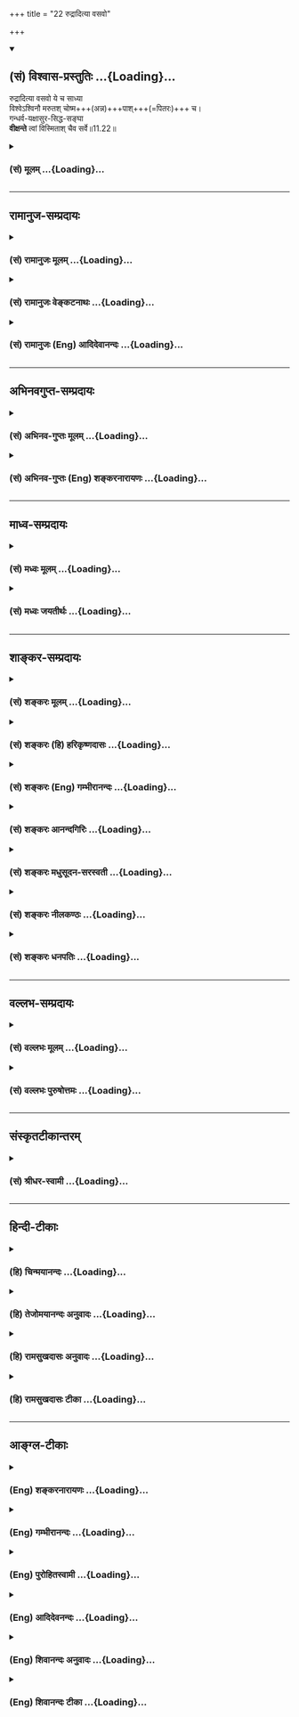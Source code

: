 +++
title = "22 रुद्रादित्या वसवो"

+++
<div class="js_include" newlevelforh1="2" title="(सं) विश्वास-प्रस्तुतिः" unfilled url="/purANam_vaiShNavam/mahAbhAratam/06-bhIShma-parva/03-bhagavad-gItA-parva/saMskRtam/vishvAsa-prastutiH/11_vishva-rUpa-darshana/22_rudrAdityA_vasavo.md">
<details open><summary><h2>(सं) विश्वास-प्रस्तुतिः ...{Loading}...</h2></summary>

रुद्रादित्या वसवो ये च साध्या  
विश्वेऽश्विनौ मरुतश् चोष्म+++(अन्न)+++पाश्+++(=पितरः)+++ च।  
गन्धर्व-यक्षासुर-सिद्ध-सङ्घा  
**वीक्षन्ते** त्वां विस्मिताश् चैव सर्वे॥11.22॥
</details>
</div>
<div class="js_include collapsed" newlevelforh1="3" title="(सं) मूलम्" unfilled url="/purANam_vaiShNavam/mahAbhAratam/06-bhIShma-parva/03-bhagavad-gItA-parva/saMskRtam/mUlam/11_vishva-rUpa-darshana/22_rudrAdityA_vasavo.md">
<details><summary><h3>(सं) मूलम् ...{Loading}...</h3></summary>

रुद्रादित्या वसवो ये च साध्या  
विश्वेऽश्विनौ मरुतश्चोष्मपाश्च।  
गन्धर्वयक्षासुरसिद्धसङ्घा  
वीक्षन्ते त्वां विस्मिताश्चैव सर्वे।।11.22।।
</details>
</div>


_________________
## रामानुज-सम्प्रदायः
<div class="js_include collapsed" newlevelforh1="3" title="(सं) रामानुजः मूलम्" unfilled url="/purANam_vaiShNavam/mahAbhAratam/06-bhIShma-parva/03-bhagavad-gItA-parva/saMskRtam/rAmAnujaH/mUlam/11_vishva-rUpa-darshana/22_rudrAdityA_vasavo.md">
<details><summary><h3>(सं) रामानुजः मूलम् ...{Loading}...</h3></summary>

।।11.22।।**ऊष्मपाः** पितरःऊष्मभागा हि पितरः (तै. ब्रा. 1।3।10) इति
श्रुतेः। एते **सर्वे** विस्मयम् आपन्नाः **त्वां वीक्षन्ते।**

</details>
</div>
<div class="js_include collapsed" newlevelforh1="3" title="(सं) रामानुजः वेङ्कटनाथः" unfilled url="/purANam_vaiShNavam/mahAbhAratam/06-bhIShma-parva/03-bhagavad-gItA-parva/saMskRtam/rAmAnujaH/venkaTanAthaH/11_vishva-rUpa-darshana/22_rudrAdityA_vasavo.md">
<details><summary><h3>(सं) रामानुजः वेङ्कटनाथः ...{Loading}...</h3></summary>

  
  
।।11.22।। देवजातिभेदसमभिव्याहारानुगुणमूष्मपशब्दार्थमाह -- पितर इति।  
  

</details>
</div>
<div class="js_include collapsed" newlevelforh1="3" title="(सं) रामानुजः (Eng) आदिदेवानन्दः" unfilled url="/purANam_vaiShNavam/mahAbhAratam/06-bhIShma-parva/03-bhagavad-gItA-parva/saMskRtam/rAmAnujaH/english/AdidevAnandaH/11_vishva-rUpa-darshana/22_rudrAdityA_vasavo.md">
<details><summary><h3>(सं) रामानुजः (Eng) आदिदेवानन्दः ...{Loading}...</h3></summary>

11.22 Usmapa means manes, because the Sruti declares: 'Verily the manes
receive the hot portions of the offerings' (Tai. Br., 1.3.10). All
these, struck with amazement, behold You.

</details>
</div>


_________________
## अभिनवगुप्त-सम्प्रदायः
<div class="js_include collapsed" newlevelforh1="3" title="(सं) अभिनव-गुप्तः मूलम्" unfilled url="/purANam_vaiShNavam/mahAbhAratam/06-bhIShma-parva/03-bhagavad-gItA-parva/saMskRtam/abhinava-guptaH/mUlam/11_vishva-rUpa-darshana/22_rudrAdityA_vasavo.md">
<details><summary><h3>(सं) अभिनव-गुप्तः मूलम् ...{Loading}...</h3></summary>

।।11.22।। No commentary.  
  

</details>
</div>
<div class="js_include collapsed" newlevelforh1="3" title="(सं) अभिनव-गुप्तः (Eng) शङ्करनारायणः" unfilled url="/purANam_vaiShNavam/mahAbhAratam/06-bhIShma-parva/03-bhagavad-gItA-parva/saMskRtam/abhinava-guptaH/english/shankaranArAyaNaH/11_vishva-rUpa-darshana/22_rudrAdityA_vasavo.md">
<details><summary><h3>(सं) अभिनव-गुप्तः (Eng) शङ्करनारायणः ...{Loading}...</h3></summary>

11.22 Sri Abhinavagupta did not comment upon this sloka.

</details>
</div>


_________________
## माध्व-सम्प्रदायः
<div class="js_include collapsed" newlevelforh1="3" title="(सं) मध्वः मूलम्" unfilled url="/purANam_vaiShNavam/mahAbhAratam/06-bhIShma-parva/03-bhagavad-gItA-parva/saMskRtam/madhvaH/mUlam/11_vishva-rUpa-darshana/22_rudrAdityA_vasavo.md">
<details><summary><h3>(सं) मध्वः मूलम् ...{Loading}...</h3></summary>

।।11.22।। Sri Madhvacharya did not comment on this sloka.,

</details>
</div>
<div class="js_include collapsed" newlevelforh1="3" title="(सं) मध्वः जयतीर्थः" unfilled url="/purANam_vaiShNavam/mahAbhAratam/06-bhIShma-parva/03-bhagavad-gItA-parva/saMskRtam/madhvaH/jayatIrthaH/11_vishva-rUpa-darshana/22_rudrAdityA_vasavo.md">
<details><summary><h3>(सं) मध्वः जयतीर्थः ...{Loading}...</h3></summary>

।।11.22।। Sri Jayatirtha did not comment on this sloka.  
  

</details>
</div>


_________________
## शाङ्कर-सम्प्रदायः
<div class="js_include collapsed" newlevelforh1="3" title="(सं) शङ्करः मूलम्" unfilled url="/purANam_vaiShNavam/mahAbhAratam/06-bhIShma-parva/03-bhagavad-gItA-parva/saMskRtam/shankaraH/mUlam/11_vishva-rUpa-darshana/22_rudrAdityA_vasavo.md">
<details><summary><h3>(सं) शङ्करः मूलम् ...{Loading}...</h3></summary>

।।11.22।। --,**रुद्रादित्याः वसवो ये च साध्याः** रुद्रादयः गणाः
**विश्वे**देवाः **अश्विनौ च** देवौ **मरुतश्च ऊष्मपाश्च** पितरः;
**गन्धर्वयक्षासुरसिद्धसंघाः** गन्धर्वाः हाहाहूहूप्रभृतयः यक्षाः
कुबेरप्रभृतयः असुराः विरोचनप्रभृतयः सिद्धाः कपिलादयः तेषां संघाः
गन्धर्वयक्षासुरसिद्धसंघाः; ते **वीक्षन्ते** पश्यन्ति **त्वा** त्वां
**विस्मिताः** विस्मयमापन्नाः सन्तः ते **एव सर्वे**।। यस्मात् --,

</details>
</div>
<div class="js_include collapsed" newlevelforh1="3" title="(सं) शङ्करः (हि) हरिकृष्णदासः" unfilled url="/purANam_vaiShNavam/mahAbhAratam/06-bhIShma-parva/03-bhagavad-gItA-parva/saMskRtam/shankaraH/hindI/harikRShNadAsaH/11_vishva-rUpa-darshana/22_rudrAdityA_vasavo.md">
<details><summary><h3>(सं) शङ्करः (हि) हरिकृष्णदासः ...{Loading}...</h3></summary>

।।11.22।। तथा और भी --, जो रुद्र; आदित्य; वसु और साध्य आदि देवगण हैं; एवं
जो विश्वेदेव; दोनों अश्विनीकुमार; वायुदेव और ऊष्मपा नामक पितृगण हैं तथा
जो गन्धर्व; यक्ष; असुर और सिद्धोंके समुदाय हैं यानी हाहाहूहू आदि
गन्धर्व; कुबेरादि यक्ष; विरोचनादि असुर और कपिलादि सिद्ध इन सबके समुदाय
हैं; वे सभी आश्चर्ययुक्त हुए आपको देख रहे हैं।  
  
,

</details>
</div>
<div class="js_include collapsed" newlevelforh1="3" title="(सं) शङ्करः (Eng) गम्भीरानन्दः" unfilled url="/purANam_vaiShNavam/mahAbhAratam/06-bhIShma-parva/03-bhagavad-gItA-parva/saMskRtam/shankaraH/english/gambhIrAnandaH/11_vishva-rUpa-darshana/22_rudrAdityA_vasavo.md">
<details><summary><h3>(सं) शङ्करः (Eng) गम्भीरानन्दः ...{Loading}...</h3></summary>

11.22 Ye, those who are; the rudra-adityah, Rudras and Adityas; vasavah,
the Vasus; and sadhyah, the Sadhyas-the groups of Rudras and other gods;
the gods visve, Visve-devas; and asvinau, the two Asvins; marutah, the
Maruts; and usmapah, the Usmapas, (a class of) manes; and
gandharva-yaksa-asura-siddha-sanghah, hosts of Gandharvas-viz Haha, Huhu
and others-, Yaksas-viz Kubera and others-, demons-Virocana and others-,
and Siddhas-Kapila and others; sarve eva, all of those very ones;
viksante, gaze; tva, (i.e.) tvam, at You; vismitah eva, being indeed
struck with wonder. For,

</details>
</div>
<div class="js_include collapsed" newlevelforh1="3" title="(सं) शङ्करः आनन्दगिरिः" unfilled url="/purANam_vaiShNavam/mahAbhAratam/06-bhIShma-parva/03-bhagavad-gItA-parva/saMskRtam/shankaraH/AnandagiriH/11_vishva-rUpa-darshana/22_rudrAdityA_vasavo.md">
<details><summary><h3>(सं) शङ्करः आनन्दगिरिः ...{Loading}...</h3></summary>

।।11.22।। दृश्यमानस्य भगवद्रूपस्य विस्मयकरत्वे हेत्वन्तरमाह --
**किञ्चेति।** त एवोक्ता रुद्रादयः सर्वे विस्मयमापन्नास्त्वां पश्यन्तीति
संबन्धः।

</details>
</div>
<div class="js_include collapsed" newlevelforh1="3" title="(सं) शङ्करः मधुसूदन-सरस्वती" unfilled url="/purANam_vaiShNavam/mahAbhAratam/06-bhIShma-parva/03-bhagavad-gItA-parva/saMskRtam/shankaraH/madhusUdana-sarasvatI/11_vishva-rUpa-darshana/22_rudrAdityA_vasavo.md">
<details><summary><h3>(सं) शङ्करः मधुसूदन-सरस्वती ...{Loading}...</h3></summary>

।।11.22।। रुद्रादित्या इति। किंचान्यत् रुद्राश्चादित्याश्च वसवो ये च
साध्या नाम देवगणा,विश्वतुल्यविभक्तिकविश्वेदेवशब्दाभ्यामुच्यमाना देवगणा
अश्विनौ नासत्यदस्रौ मरुत एकोनपञ्चाशद्देवगणा ऊष्मपाश्च पितरो गन्धर्वाणां
यक्षाणामसुराणां सिद्धानां च जातिभेदानां सङ्घाः समूहा वीक्षन्ते पश्यन्ति
त्वा त्वां। तादृशाद्भुतदर्शनात्ते सर्व एव विस्मिताश्च।
विस्मयलौकिकचमत्कारविशेषमापद्यन्ते च।

</details>
</div>
<div class="js_include collapsed" newlevelforh1="3" title="(सं) शङ्करः नीलकण्ठः" unfilled url="/purANam_vaiShNavam/mahAbhAratam/06-bhIShma-parva/03-bhagavad-gItA-parva/saMskRtam/shankaraH/nIlakaNThaH/11_vishva-rUpa-darshana/22_rudrAdityA_vasavo.md">
<details><summary><h3>(सं) शङ्करः नीलकण्ठः ...{Loading}...</h3></summary>

।।11.22।। किं च ये त्वदनुगृहीता रुद्रादयस्तेऽपि विस्मिताः सन्तः सर्वे
त्वां वीक्षन्त इत्याह -- **रुद्रादित्या इति।** साध्याः विश्वे च
देवगणविशेषौ रुद्रादित्यवज्ज्ञेयौ। उष्मपाः पितरः। गन्धर्वाणां
यक्षाणामसुराणां सिद्धानां जातिभेदानां सङ्घाः समूहाः। शेषं स्पष्टम्।

</details>
</div>
<div class="js_include collapsed" newlevelforh1="3" title="(सं) शङ्करः धनपतिः" unfilled url="/purANam_vaiShNavam/mahAbhAratam/06-bhIShma-parva/03-bhagavad-gItA-parva/saMskRtam/shankaraH/dhanapatiH/11_vishva-rUpa-darshana/22_rudrAdityA_vasavo.md">
<details><summary><h3>(सं) शङ्करः धनपतिः ...{Loading}...</h3></summary>

।।11.22।। किंचैद्रूपं दृष्ट्वा नाहमेव विस्मयाविष्टः; अपि तु
रुद्रादयोऽपीत्याह -- रूद्रेति। ऊष्माणं पिबन्तीत्ययूष्मपाः पितरः। ऊष्मभागा
हि पितरः। यावदुष्णं भवेदन्नं यावदश्चन्ति वाग्यताः। पितरस्तावदश्रन्ति
यावन्नोक्ता हविर्गुणाः इति श्रुतिस्मृतभ्याम्। गन्धर्वा हाहाहूहूप्रभृतयः;
यक्षाः कुबेरादयः; असुरा विरोचनादयः; सिद्धाः कपिलादयः; तेषां सङ्घाः
समूहास्त्वां पश्यन्ति। सर्वे विस्मिता विस्मयं प्राप्ता एव च।

</details>
</div>


_________________
## वल्लभ-सम्प्रदायः
<div class="js_include collapsed" newlevelforh1="3" title="(सं) वल्लभः मूलम्" unfilled url="/purANam_vaiShNavam/mahAbhAratam/06-bhIShma-parva/03-bhagavad-gItA-parva/saMskRtam/vallabhaH/mUlam/11_vishva-rUpa-darshana/22_rudrAdityA_vasavo.md">
<details><summary><h3>(सं) वल्लभः मूलम् ...{Loading}...</h3></summary>

।।11.22।। Sri Vallabhacharya did not comment on this sloka.  
  

</details>
</div>
<div class="js_include collapsed" newlevelforh1="3" title="(सं) वल्लभः पुरुषोत्तमः" unfilled url="/purANam_vaiShNavam/mahAbhAratam/06-bhIShma-parva/03-bhagavad-gItA-parva/saMskRtam/vallabhaH/puruShottamaH/11_vishva-rUpa-darshana/22_rudrAdityA_vasavo.md">
<details><summary><h3>(सं) वल्लभः पुरुषोत्तमः ...{Loading}...</h3></summary>

  
  
।।11.22।। No commentary.  
  

</details>
</div>


_________________
## संस्कृतटीकान्तरम्
<div class="js_include collapsed" newlevelforh1="3" title="(सं) श्रीधर-स्वामी" unfilled url="/purANam_vaiShNavam/mahAbhAratam/06-bhIShma-parva/03-bhagavad-gItA-parva/saMskRtam/shrIdhara-svAmI/11_vishva-rUpa-darshana/22_rudrAdityA_vasavo.md">
<details><summary><h3>(सं) श्रीधर-स्वामी ...{Loading}...</h3></summary>

।।11.22।। किंच **-- रुद्रेति।** रुद्राश्चादित्याश्च वसवश्च ये च
साध्यानाम देवाः; विश्वेदेवा अश्विनौ देवौ; मरुतो मरुद्गणाः; ऊष्माणं
पिबन्तीत्यूष्मपाः पितरः;ऊष्मभागा हि पितरः इत्यादिश्रुतेः।
स्मृतिश्चयावदुष्णं भवेदन्नं यावदश्नन्ति वाग्यताः। पितरस्तावदश्नन्ति
यावन्नोक्ता हविर्गुणाः।। इति। गन्धर्वाश्च यक्षाश्चासुराश्च विरोचनादयः;
सिद्धानां सङ्घाश्च ते सर्व एव विस्मिताः सन्तः त्वां वीक्षन्त इत्यन्वयः।

</details>
</div>


_________________
## हिन्दी-टीकाः
<div class="js_include collapsed" newlevelforh1="3" title="(हि) चिन्मयानन्दः" unfilled url="/purANam_vaiShNavam/mahAbhAratam/06-bhIShma-parva/03-bhagavad-gItA-parva/hindI/chinmayAnandaH/11_vishva-rUpa-darshana/22_rudrAdityA_vasavo.md">
<details><summary><h3>(हि) चिन्मयानन्दः ...{Loading}...</h3></summary>

।।11.22।। अर्जुन और आगे वर्णन करते हुए कहता है कि इस ईश्वरीय रूप को
देखने वालों में प्राकृतिक नियमों या शक्तियों के वे सब अधिष्ठातृ देवतागण
भी सम्मिलित हैं; जिनकी वैदिककाल में पूजा और उपासना की जाती थी। वे सभी
विस्मयचकित होकर इस रूप को देख रहे थे। इस श्लोक में उल्लिखित प्राय सभी
देवताओं के विषय में हम पूर्व अध्याय में वर्णन कर चुके हैं। जिन नवीन
नामों का यहाँ उल्लेख किया गया है; वे हैं साध्या ; विश्वेदेवा; और ऊष्मपा
। इन शब्दों के अर्थों से आज हम अनभिज्ञ होने के कारण; यह श्लोक सम्भवत हमें
अर्थपूर्ण प्रतीत नहीं होगा। परन्तु; अर्जुन वैदिक युग का पुरुष तथा वेदों
का अध्येता होने के कारण इन सबसे सुपरिचित था; अत उसकी भाषा भी यही हो सकती
थी। हमें केवल यही देखना है कि इस विराट् पुरुष के दर्शन का अर्जुन पर क्या
प्रभाव पड़ा और विभिन्न प्रकार के देवताओं; ऋषियों; आदि की प्रतिक्रिया
क्या हुई। इस आकाररहित आकार के विशाल विश्वरूप को प्रत्येक ने अपनेअपने मन
के अनुसार देखा और समझा। अधिकाधिक विवरण देकर अर्जुन श्रोताओं के मनपटल पर
विराट् पुरुष के चित्र को स्पष्ट करने का प्रयत्न करता है

</details>
</div>
<div class="js_include collapsed" newlevelforh1="3" title="(हि) तेजोमयानन्दः अनुवादः" unfilled url="/purANam_vaiShNavam/mahAbhAratam/06-bhIShma-parva/03-bhagavad-gItA-parva/hindI/tejomayAnandaH/anuvAdaH/11_vishva-rUpa-darshana/22_rudrAdityA_vasavo.md">
<details><summary><h3>(हि) तेजोमयानन्दः अनुवादः ...{Loading}...</h3></summary>

।।11.22।। रुद्रगण, आदित्य, वसु और साध्यगण, विश्वेदेव तथा दो
अश्विनीकुमार, मरुद्गण और उष्मपा, गन्धर्व, यक्ष, असुर और सिद्धगणों के
समुदाय- ये सब ही विस्मित होते हुए आपको देखते हैं।।

</details>
</div>
<div class="js_include collapsed" newlevelforh1="3" title="(हि) रामसुखदासः अनुवादः" unfilled url="/purANam_vaiShNavam/mahAbhAratam/06-bhIShma-parva/03-bhagavad-gItA-parva/hindI/rAmasukhadAsaH/anuvAdaH/11_vishva-rUpa-darshana/22_rudrAdityA_vasavo.md">
<details><summary><h3>(हि) रामसुखदासः अनुवादः ...{Loading}...</h3></summary>

।।11.22।। जो ग्यारह रुद्र, बारह आदित्य, आठ वसु, बारह साध्यगण, दस
विश्वेदेव और दो अश्विनीकुमार, उनचास मरुद्गण, सात पितृगण तथा गन्धर्व,
यक्ष, असुर और सिद्धोंके समुदाय हैं, वे सभी चकित होकर आपको देख रहे हैं।

</details>
</div>
<div class="js_include collapsed" newlevelforh1="3" title="(हि) रामसुखदासः टीका" unfilled url="/purANam_vaiShNavam/mahAbhAratam/06-bhIShma-parva/03-bhagavad-gItA-parva/hindI/rAmasukhadAsaH/TIkA/11_vishva-rUpa-darshana/22_rudrAdityA_vasavo.md">
<details><summary><h3>(हि) रामसुखदासः टीका ...{Loading}...</h3></summary>

।।11.22।।***व्याख्या--*'रुद्रादित्या वसवो ये च साध्या विश्वेऽश्विनौ
मरुतश्चोष्मपाश्च'--**ग्यारह रुद्र, बारह आदित्य, आठ वसु, दो अश्विनीकुमार
और उनचास मरुद्गण -- इन सबके नाम इसी अध्यायके छठे श्लोककी व्याख्यामें
दिये गये हैं, इसलिये वहाँ देख लेना चाहिये।  
  
मन, अनुमन्ता, प्राण, नर, यान, चित्ति, हय, नय, हंस, नारायण, प्रभव और विभु
-- ये बारह 'साध्य' हैं (वायुपुराण 66। 15 16)।  
  
क्रतु, दक्ष, श्रव, सत्य, काल, काम, धुनि, कुरुवान्, प्रभवान् और रोचमान --
ये दस 'विश्वेदेव' हैं (वायुपुराण 66। 31 32)।  
  
कव्यवाह अनल, सोम, यम, अर्यमा, अग्निष्वात्त और बर्हिषत् -- ये सात 'पितर'
हैं (शिवपुराण, धर्म0 63। 2)। ऊष्म अर्थात् गरम अन्न खानेके कारण पितरोंका
नाम 'ऊष्मपा' है।

</details>
</div>


_________________
## आङ्ग्ल-टीकाः
<div class="js_include collapsed" newlevelforh1="3" title="(Eng) शङ्करनारायणः" unfilled url="/purANam_vaiShNavam/mahAbhAratam/06-bhIShma-parva/03-bhagavad-gItA-parva/english/shankaranArAyaNaH/11_vishva-rUpa-darshana/22_rudrAdityA_vasavo.md">
<details><summary><h3>(Eng) शङ्करनारायणः ...{Loading}...</h3></summary>

11.22. The Rudras, the Adityas, the Vasus, the Sadhyas, the Visvas
(Visvadevas), the twin Asvins and the Maruts, and the Steam-drinkers
(Manes) and the hosts of the Gandharvas, the Yoksas, the demons and the
perfected ones - all gaze on You and are ite amazed.

</details>
</div>
<div class="js_include collapsed" newlevelforh1="3" title="(Eng) गम्भीरानन्दः" unfilled url="/purANam_vaiShNavam/mahAbhAratam/06-bhIShma-parva/03-bhagavad-gItA-parva/english/gambhIrAnandaH/11_vishva-rUpa-darshana/22_rudrAdityA_vasavo.md">
<details><summary><h3>(Eng) गम्भीरानन्दः ...{Loading}...</h3></summary>

11.22 Those who are the Rudras, the Adityas, the Vasus and the Sadhyas
\[sadhyas: A particular class of celestial beings.-V.S.A.\], the Visve
(-devas), the two Asvins, the Maruts and the Usmapas, and hosts of
Gandharvas, Yaksas, demons and Siddhas-all of those very ones gaze at
You, being indeed struck with wonder.

</details>
</div>
<div class="js_include collapsed" newlevelforh1="3" title="(Eng) पुरोहितस्वामी" unfilled url="/purANam_vaiShNavam/mahAbhAratam/06-bhIShma-parva/03-bhagavad-gItA-parva/english/purohitasvAmI/11_vishva-rUpa-darshana/22_rudrAdityA_vasavo.md">
<details><summary><h3>(Eng) पुरोहितस्वामी ...{Loading}...</h3></summary>

11.22 The Vital Forces, the Major stars, Fire, Earth, Air, Sky, Sun,
Heaven, Moon and Planets; the Angels, the Guardians of the Universe, the
divine Healers, the Winds, the Fathers, the Heavenly Singers; and hosts
of Mammon-worshippers, demons as well as saints, are amazed.

</details>
</div>
<div class="js_include collapsed" newlevelforh1="3" title="(Eng) आदिदेवनन्दः" unfilled url="/purANam_vaiShNavam/mahAbhAratam/06-bhIShma-parva/03-bhagavad-gItA-parva/english/AdidevanandaH/11_vishva-rUpa-darshana/22_rudrAdityA_vasavo.md">
<details><summary><h3>(Eng) आदिदेवनन्दः ...{Loading}...</h3></summary>

11.22 The Rudras, the Adityas, the Vasus, the Sadhyas, the Visvas, the
Asvins, the Maruts and the manes, and the hosts of Gandharvas, Yaksas,
Asuras, and Siddhas - all gaze upon You in amazement.

</details>
</div>
<div class="js_include collapsed" newlevelforh1="3" title="(Eng) शिवानन्दः अनुवादः" unfilled url="/purANam_vaiShNavam/mahAbhAratam/06-bhIShma-parva/03-bhagavad-gItA-parva/english/shivAnandaH/anuvAdaH/11_vishva-rUpa-darshana/22_rudrAdityA_vasavo.md">
<details><summary><h3>(Eng) शिवानन्दः अनुवादः ...{Loading}...</h3></summary>

11.22 The Rudras, Adityas, Vasus, Sadhyas, Visvedevas, the two Asvins,
Maruts, the manes and the hosts of celestial singers, Yakshas, demons
and the perfected ones, are all looking at Thee, in great amazement.

</details>
</div>
<div class="js_include collapsed" newlevelforh1="3" title="(Eng) शिवानन्दः टीका" unfilled url="/purANam_vaiShNavam/mahAbhAratam/06-bhIShma-parva/03-bhagavad-gItA-parva/english/shivAnandaH/TIkA/11_vishva-rUpa-darshana/22_rudrAdityA_vasavo.md">
<details><summary><h3>(Eng) शिवानन्दः टीका ...{Loading}...</h3></summary>

11.22 रुद्रादित्याः Rudras and Adityas; वसवः Vasus; ये these; च and;
साध्याः Sadhyas; विश्वे Visvedevas; अश्विनौ the two Asvins; मरुतः
Maruts; च and; उष्मपाः Pitris; च and; गन्धर्वयक्षासुरसिद्धसङ्घाः hosts
of Gandharvas; Yakshas; Asuras and Siddhas; वीक्षन्ते are looking at;
त्वाम् Thee; विस्मिताः astonished; च and; एव even; सर्वे all.Commentary
Sadhyas are a class of gods of whom Brahma is the chief.Visvedevas are
ten gods who in Vedic times were considered as protectors of human
beings. They were called guardians of the world. They were givers of
plenty to the human beings. Their names are Krata; Daksha; Vasu; Satya;
Kama; Kala; Dhvani; Rochaka; Adrava and Pururava.The two Asvins; born of
Prabha (light); daughter of Tushta and the Sun; are the physicians of
the gods.Rudras; Adityas; Vasus and Maruts -- see tenth chapter; verses
21 and 23.Ushmapa A class of manes. They accept the food offered in the
Sraaddha (anniversary) ceremony or the obseies; while it is hot. Hence
they are called Ushmapas. There are seven groups of manes.Gandharvas are
celestial singers such as Haha and Huhu.Yakshas such as Kubera (the god
of wealth) Asuras such as Virochana perfected ones such as Kapila.

</details>
</div>
